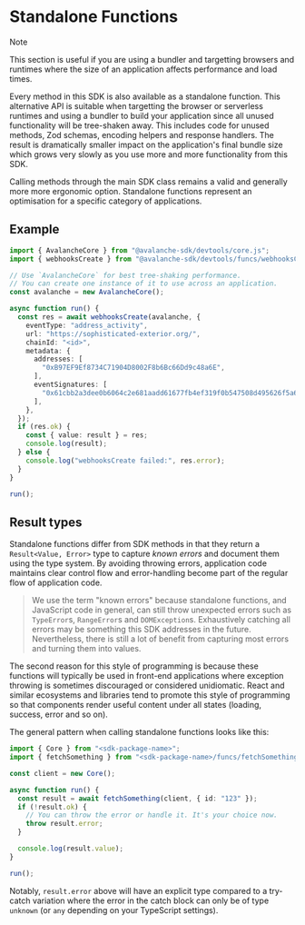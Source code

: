 # Standalone Functions

> [!NOTE]
> This section is useful if you are using a bundler and targetting browsers and
> runtimes where the size of an application affects performance and load times. 

Every method in this SDK is also available as a standalone function. This
alternative API is suitable when targetting the browser or serverless runtimes
and using a bundler to build your application since all unused functionality
will be tree-shaken away. This includes code for unused methods, Zod schemas,
encoding helpers and response handlers. The result is dramatically smaller
impact on the application's final bundle size which grows very slowly as you use
more and more functionality from this SDK.

Calling methods through the main SDK class remains a valid and generally more
more ergonomic option. Standalone functions represent an optimisation for a
specific category of applications.

## Example

```typescript
import { AvalancheCore } from "@avalanche-sdk/devtools/core.js";
import { webhooksCreate } from "@avalanche-sdk/devtools/funcs/webhooksCreate.js";

// Use `AvalancheCore` for best tree-shaking performance.
// You can create one instance of it to use across an application.
const avalanche = new AvalancheCore();

async function run() {
  const res = await webhooksCreate(avalanche, {
    eventType: "address_activity",
    url: "https://sophisticated-exterior.org/",
    chainId: "<id>",
    metadata: {
      addresses: [
        "0xB97EF9Ef8734C71904D8002F8b6Bc66Dd9c48a6E",
      ],
      eventSignatures: [
        "0x61cbb2a3dee0b6064c2e681aadd61677fb4ef319f0b547508d495626f5a62f64",
      ],
    },
  });
  if (res.ok) {
    const { value: result } = res;
    console.log(result);
  } else {
    console.log("webhooksCreate failed:", res.error);
  }
}

run();
```

## Result types

Standalone functions differ from SDK methods in that they return a
`Result<Value, Error>` type to capture _known errors_ and document them using
the type system. By avoiding throwing errors, application code maintains clear
control flow and error-handling become part of the regular flow of application
code.

> We use the term "known errors" because standalone functions, and JavaScript
> code in general, can still throw unexpected errors such as `TypeError`s,
> `RangeError`s and `DOMException`s. Exhaustively catching all errors may be
> something this SDK addresses in the future. Nevertheless, there is still a lot
> of benefit from capturing most errors and turning them into values.

The second reason for this style of programming is because these functions will
typically be used in front-end applications where exception throwing is
sometimes discouraged or considered unidiomatic. React and similar ecosystems
and libraries tend to promote this style of programming so that components
render useful content under all states (loading, success, error and so on).

The general pattern when calling standalone functions looks like this:

```typescript
import { Core } from "<sdk-package-name>";
import { fetchSomething } from "<sdk-package-name>/funcs/fetchSomething.js";

const client = new Core();

async function run() {
  const result = await fetchSomething(client, { id: "123" });
  if (!result.ok) {
    // You can throw the error or handle it. It's your choice now.
    throw result.error;
  }

  console.log(result.value);
}

run();
```

Notably, `result.error` above will have an explicit type compared to a try-catch
variation where the error in the catch block can only be of type `unknown` (or
`any` depending on your TypeScript settings).